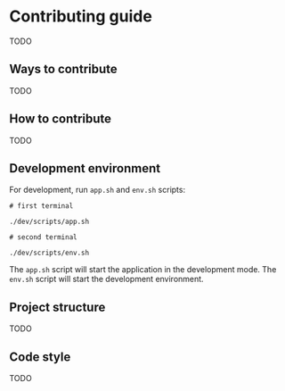 # Contributing guide
TODO

## Ways to contribute
TODO

## How to contribute
TODO

## Development environment
For development, run `app.sh` and `env.sh` scripts:
```
# first terminal

./dev/scripts/app.sh
```

```
# second terminal

./dev/scripts/env.sh
```

The `app.sh` script will start the application in the development mode.
The `env.sh` script will start the development environment.

## Project structure
TODO

## Code style
TODO
